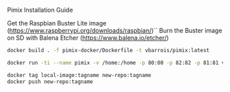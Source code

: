Pimix Installation Guide

Get the Raspbian Buster Lite image (https://www.raspberrypi.org/downloads/raspbian/)``
Burn the Buster image on SD with Balena Etcher (https://www.balena.io/etcher/)




```sh
docker build . -f pimix-docker/Dockerfile -t vbarrois/pimix:latest
```

```sh
docker run -ti --name pimix -v /home:/home -p 80:80 -p 82:82 -p 81:81 vbarrois/pimix:latest
```

```sh
docker tag local-image:tagname new-repo:tagname
docker push new-repo:tagname
```
